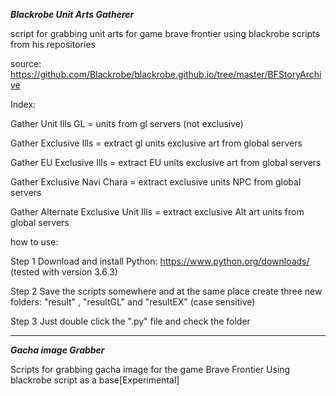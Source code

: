 ***Blackrobe Unit Arts Gatherer***

script for grabbing unit arts for game brave frontier using blackrobe scripts from his repositories

source: https://github.com/Blackrobe/blackrobe.github.io/tree/master/BFStoryArchive

Index: 

Gather Unit Ills GL = units from gl servers (not exclusive) 

Gather Exclusive Ills = extract gl units exclusive art from global servers

Gather EU Exclusive Ills = extract EU units exclusive art from global servers

Gather Exclusive Navi Chara = extract exclusive units NPC from global servers

Gather Alternate Exclusive Unit Ills = extract exclusive Alt art units from global servers

how to use:

Step 1 
Download and install Python: https://www.python.org/downloads/ (tested with version 3.6.3)

Step 2
Save the scripts somewhere and at the same place create three new folders: "result" , "resultGL" and "resultEX" (case sensitive)

Step 3
Just double click the ".py" file and check the folder

--------------------------------------------------------------------------------------

***Gacha image Grabber***

Scripts for grabbing gacha image for the game Brave Frontier Using blackrobe script as a base[Experimental]






